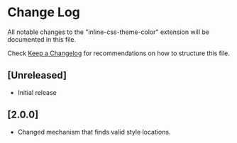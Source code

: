 # Change Log

All notable changes to the "inline-css-theme-color" extension will be documented in this file.

Check [Keep a Changelog](http://keepachangelog.com/) for recommendations on how to structure this file.

## [Unreleased]

- Initial release

## [2.0.0]

- Changed mechanism that finds valid style locations.